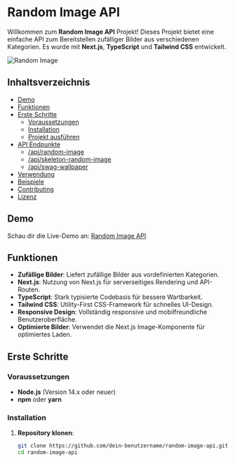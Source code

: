 # Random Image API

Willkommen zum **Random Image API** Projekt! Dieses Projekt bietet eine einfache API zum Bereitstellen zufälliger Bilder aus verschiedenen Kategorien. Es wurde mit **Next.js**, **TypeScript** und **Tailwind CSS** entwickelt.

![Random Image](https://random-image.woxly.de/api/random-image)

## Inhaltsverzeichnis

- [Demo](#demo)
- [Funktionen](#funktionen)
- [Erste Schritte](#erste-schritte)
  - [Voraussetzungen](#voraussetzungen)
  - [Installation](#installation)
  - [Projekt ausführen](#projekt-ausführen)
- [API Endpunkte](#api-endpunkte)
  - [/api/random-image](#apirandom-image)
  - [/api/skeleton-random-image](#apiskeleton-random-image)
  - [/api/swag-wallpaper](#apiswag-wallpaper)
- [Verwendung](#verwendung)
- [Beispiele](#beispiele)
- [Contributing](#contributing)
- [Lizenz](#lizenz)

## Demo

Schau dir die Live-Demo an: [Random Image API](https://random-image.woxly.de)

## Funktionen

- **Zufällige Bilder**: Liefert zufällige Bilder aus vordefinierten Kategorien.
- **Next.js**: Nutzung von Next.js für serverseitiges Rendering und API-Routen.
- **TypeScript**: Stark typisierte Codebasis für bessere Wartbarkeit.
- **Tailwind CSS**: Utility-First CSS-Framework für schnelles UI-Design.
- **Responsive Design**: Vollständig responsive und mobilfreundliche Benutzeroberfläche.
- **Optimierte Bilder**: Verwendet die Next.js Image-Komponente für optimiertes Laden.

## Erste Schritte

### Voraussetzungen

- **Node.js** (Version 14.x oder neuer)
- **npm** oder **yarn**

### Installation

1. **Repository klonen**:

   ```bash
   git clone https://github.com/dein-benutzername/random-image-api.git
   cd random-image-api
   ```

